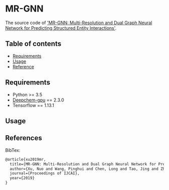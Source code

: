 MR-GNN
======
The source code of ['MR-GNN: Multi-Resolution and Dual Graph Neural Network for Predicting Structured Entity Interactions'](https://arxiv.org/abs/1905.09558?context=cs.LG).

Table of contents
-----------
* [Requirements](https://github.com/prometheusXN/MR-GNN/#requirements)
* [Usage](https://github.com/prometheusXN/MR-GNN/#usage)
* [Reference](https://github.com/prometheusXN/MR-GNN/#reference)

Requirements
-----------
* Python >= 3.5
* [Deepchem-gpu](https://github.com/deepchem/deepchem#requirements) == 2.3.0
* Tensorflow == 1.13.1

Usage
-----------

References
-----------

BibTex:

```Latex
@article{xu2019mr,
  title={MR-GNN: Multi-Resolution and Dual Graph Neural Network for Predicting Structured Entity Interactions},
  author={Xu, Nuo and Wang, Pinghui and Chen, Long and Tao, Jing and Zhao, Junzhou},
  journal={Proceedings of IJCAI},
  year={2019}
}
```
